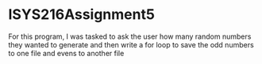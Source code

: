 # ISYS216Assignment5
For this program, I was tasked to ask the user how many random numbers they wanted to generate and then write a for loop to save the odd numbers to one file and evens to another file
